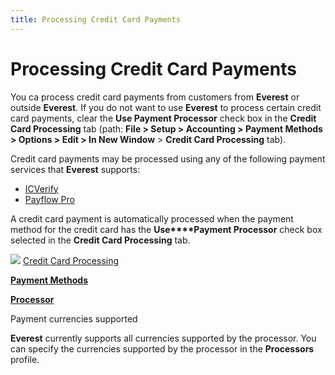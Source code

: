 ```yaml
---
title: Processing Credit Card Payments
---
```


# Processing Credit Card Payments


You ca process credit card payments from customers from **Everest**  or outside **Everest**. If you do  not want to use **Everest** to process  certain credit card payments, clear the **Use 
 Payment Processor** check box in the **Credit 
 Card Processing** tab (path: **File 
 &gt; Setup &gt; Accounting &gt; Payment Methods &gt; Options &gt; Edit 
 &gt; In New Window** > **Credit 
 Card Processing** tab).


Credit card payments may be processed using any of the following payment  services that **Everest** supports:

- [ICVerify]({{site.pos_baseurl}}/pos-trans/create-pos-doc/pos-receipts/proc-cc-pmnts/credit_card_processing_with_ic_verify_pos.html)
- [Payflow  Pro]({{site.pos_baseurl}}/pos-trans/create-pos-doc/pos-receipts/proc-cc-pmnts/credit_card_processing_with_payflow_pro_pos.html)



A credit card payment is automatically processed when the payment method  for the credit card has the **Use****Payment Processor** check box selected  in the **Credit Card Processing**  tab.


![]({{site.pos_baseurl}}/img/lens.gif) [Credit  Card Processing]({{site.sc_chm}}/options/payment-information/credit-card-processing/credit_card_processing.html)


**[Payment  Methods]({{site.sc_chm}}/options/payment-information/payment-methods/payment_methods.html)**


**[Processor]({{site.sc_chm}}/options/payment-information/credit-card-processing/create-a-processor/creating_a_new_processor.html)**


Payment currencies supported


**Everest** currently supports all  currencies supported by the processor. You can specify the currencies  supported by the processor in the **Processors**  profile.
